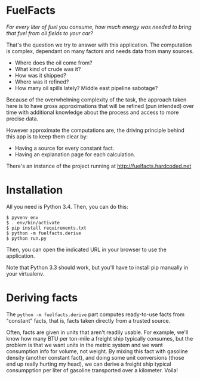 # FuelFacts

*For every liter of fuel you consume, how much energy was needed to bring that fuel from oil fields
to your car?*

That's the question we try to answer with this application. The computation is complex, dependant
on many factors and needs data from many sources.

* Where does the oil come from?
* What kind of crude was it?
* How was it shipped?
* Where was it refined?
* How many oil spills lately? Middle east pipeline sabotage?

Because of the overwhelming complexity of the task, the approach taken here is to have gross
approximations that will be refined (pun intended) over time with additional knowledge about the
process and access to more precise data.

However approximate the computations are, the driving principle behind this app is to keep them
clear by:

* Having a source for every constant fact.
* Having an explanation page for each calculation.

There's an instance of the project running at <http://fuelfacts.hardcoded.net>

# Installation

All you need is Python 3.4. Then, you can do this:

    $ pyvenv env
    $ . env/bin/activate
    $ pip install requirements.txt
    $ python -m fuelfacts.derive
    $ python run.py

Then, you can open the indicated URL in your browser to use the application.

Note that Python 3.3 should work, but you'll have to install pip manually in your virtualenv.

# Deriving facts

The `python -m fuelfacts.derive` part computes ready-to-use facts from "constant" facts, that is,
facts taken directly from a trusted source.

Often, facts are given in units that aren't readily usable. For example, we'll know how many BTU
per ton-mile a freight ship typically consumes, but the problem is that we want units in the metric
system and we want consumption info for volume, not weight. By mixing this fact with gasoline
density (another constant fact), and doing some unit conversions (those end up really hurting my
head), we can derive a freight ship typical consumpption per liter of gasoline transported over a
kilometer. Voila!

